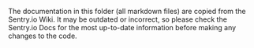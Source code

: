The documentation in this folder (all markdown files) are copied from the Sentry.io Wiki.
It may be outdated or incorrect, so please check the Sentry.io Docs for the most up-to-date information
before making any changes to the code.